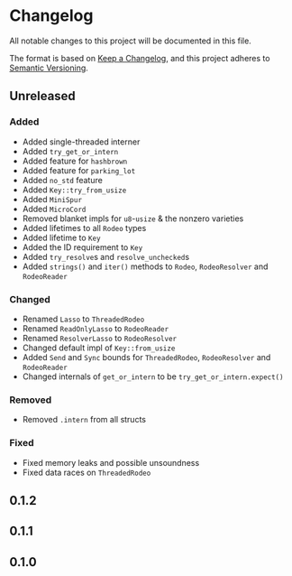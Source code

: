 # Changelog

All notable changes to this project will be documented in this file.

The format is based on [Keep a Changelog](https://keepachangelog.com/en/1.0.0/),
and this project adheres to [Semantic Versioning](https://semver.org/spec/v2.0.0.html).

## Unreleased

### Added

- Added single-threaded interner
- Added `try_get_or_intern`
- Added feature for `hashbrown`
- Added feature for `parking_lot`
- Added `no_std` feature
- Added `Key::try_from_usize`
- Added `MiniSpur`
- Added `MicroCord`
- Removed blanket impls for `u8`-`usize` & the nonzero  varieties
- Added lifetimes to all `Rodeo` types
- Added lifetime to `Key`
- Added the ID requirement to `Key`
- Added `try_resolve`s and `resolve_unchecked`s
- Added `strings()` and `iter()` methods to `Rodeo`, `RodeoResolver` and `RodeoReader`

### Changed

- Renamed `Lasso` to `ThreadedRodeo`
- Renamed `ReadOnlyLasso` to `RodeoReader`
- Renamed `ResolverLasso` to `RodeoResolver`
- Changed default impl of `Key::from_usize`
- Added `Send` and `Sync` bounds for `ThreadedRodeo`, `RodeoResolver` and `RodeoReader`
- Changed internals of `get_or_intern` to be `try_get_or_intern.expect()`

### Removed

- Removed `.intern` from all structs

### Fixed

- Fixed memory leaks and possible unsoundness
- Fixed data races on `ThreadedRodeo`

## 0.1.2
## 0.1.1
## 0.1.0
